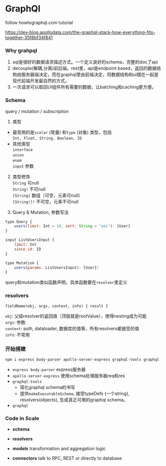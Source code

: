 # GraphQl

follow howtographql.com  tutorial

https://dev-blog.apollodata.com/the-graphql-stack-how-everything-fits-together-35f8bf34f841

### Why grahpql

1. sql是很好的数据请求描述方式。一个定义良好的schema，完整的doc了api
2. decouple(解耦,分离)前后端。rest里，api是endpoint based，返回的数据结构由服务器端决定，而在graphql里由前端决定，将数据结构和ui摆在一起是现代前端开发最自然的方式。
3. 一次请求可以取回UI组件所有需要的数据，让batching和caching更方便。




### Schema

query / mutation / subscription

1. 类型  
* 最常用的是`scalar` (常量) 和`type` (对象) 类型，包括  
`Int, Float, String, Boolean, ID`  
* 其他类型  
`interface`  
`union`  
`enum`  
`input`   参数

2. 类型修饰  
`String` 可null  
`String!` 不可null  
`[String]` 数组（可空，元素可null）  
`[String!]!` 不可空，元素不可null

3. Query & Mutation, 参数写法
```js
type Query {
    users(limit: Int = 10, sort: String = "asc"): [User]
}
```
```js
input ListUsersInput {
    limit: Int
    since_id: ID
}

type Mutation {
    users(params: ListUsersInput): [User]!
}
```
query和mutation类似函数声明，具体函数要在`resolver`里定义

### resolvers

`fieldName(obj, args, context, info) { result }`

`obj`: 父级resolver的返回值（顶层就是rootValue），使得nesting成为可能  
`args`: 参数  
`context`: auth, dataloader, 数据库的值等，所有resolvers都接受的值  
`info`: 不常用  

### 开始搭建  
`npm i express body-parser apollo-server-express graphql-tools graphql`

* `express body-parser` express服务器   
* `apollo-server-express`   使用schema处理服务器req和res
* `graphql-tools`   
    * 简化graphql schema的书写
    * 提供`makeExecutableSchema`, 接受typeDefs (一个string), resolvers(objects), 生成真正可用的graphql schema。
* `graphql`


### Code in Scale
* **schema**  
* **resolvers**  

* **models**  transformation and aggregation logic   
* **connectors**  talk to RPC, REST or directly to database



